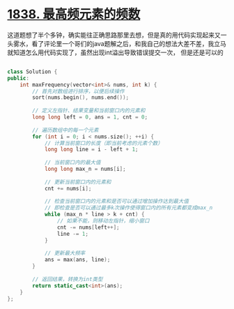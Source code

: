 # [1838. 最高频元素的频数](https://leetcode.cn/problems/frequency-of-the-most-frequent-element/description/)

这道题想了半个多钟，确实能往正确思路那里去想，但是真的用代码实现起来又一头雾水，看了评论里一个哥们的java题解之后，和我自己的想法大差不差，我立马就知道怎么用代码实现了，虽然出现int溢出导致错误提交一次，
但是还是可以的

```cpp

class Solution {
public:
    int maxFrequency(vector<int>& nums, int k) {
        // 首先对数组进行排序，以便后续操作
        sort(nums.begin(), nums.end());
        
        // 定义左指针、结果变量和当前窗口内的元素和
        long long left = 0, ans = 1, cnt = 0;
        
        // 遍历数组中的每一个元素
        for (int i = 0; i < nums.size(); ++i) {
            // 计算当前窗口的长度（即当前考虑的元素个数）
            long long line = i - left + 1;
            
            // 当前窗口内的最大值
            long long max_n = nums[i];
            
            // 更新当前窗口内的元素和
            cnt += nums[i];
            
            // 检查当前窗口内的元素和是否可以通过增加操作达到最大值
            // 即检查是否可以通过最多k次操作使得窗口内的所有元素都变成max_n
            while (max_n * line > k + cnt) {
                // 如果不能，则移动左指针，缩小窗口
                cnt -= nums[left++];
                line -= 1;
            }
            
            // 更新最大频率
            ans = max(ans, line);
        }
        
        // 返回结果，转换为int类型
        return static_cast<int>(ans);
    }
};

```
